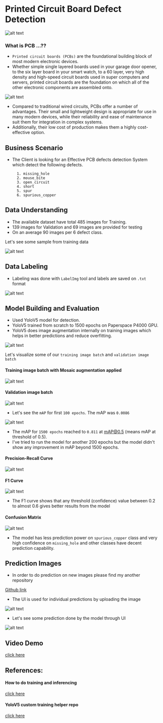 
# Printed Circuit Board Defect Detection

![alt text](https://github.com/sudheeshe/PCB_Defect_Detection_Training/blob/main/imgs_readme/3.jpg?raw=true)

### What is PCB ...??

- `Printed circuit boards (PCBs)` are the foundational building block of most modern electronic devices.  
- Whether simple single layered boards used in your garage door opener, to the six layer board in your smart watch, to a 60 layer, very high density and high-speed circuit boards used in super computers and servers, printed circuit boards are the foundation on which all of the other electronic components are assembled onto.

![alt text](https://github.com/sudheeshe/PCB_Defect_Detection_Training/blob/main/imgs_readme/1.jpg?raw=true)

- Compared to traditional wired circuits, PCBs offer a number of advantages. Their small and lightweight design is appropriate for use in many modern devices, while their reliability and ease of maintenance suit them for integration in complex systems. 
- Additionally, their low cost of production makes them a highly cost-effective option.

## Business Scenario

- The Client is looking for an Effective PCB defects detection System which detect the following defects.

        1. missing_hole
        2. mouse_bite
        3. open_circuit
        4. short
        5. spur
        6. spurious_copper


## Data Understanding

- The available dataset have total 485 images for Training.
- 139 images for Validation and 69 images are provided for testing
- On an average 90 images per 6 defect class.


Let's see some sample from training data

![alt text](https://github.com/sudheeshe/PCB_Defect_Detection_Training/blob/main/imgs_readme/4.jpg?raw=true)


## Data Labeling

- Labeling was done with `LabelImg` tool and labels are saved on `.txt` format

![alt text](https://github.com/sudheeshe/PCB_Defect_Detection_Training/blob/main/imgs_readme/5.jpg?raw=true)


## Model Building and Evaluation

- Used YoloV5 model for detection.
- YoloV5 trained from scratch to 1500 epochs on Paperspace P4000 GPU.
- YoloV5 does image augmentation internally on training images which helps in better predictions and reduce overfitting.

![alt text](https://github.com/sudheeshe/PCB_Defect_Detection_Training/blob/main/imgs_readme/6.jpg?raw=true)

Let's visualize some of our `training image batch` and `validation image batch`

#### Training image batch with Mosaic augmentation applied

![alt text](https://github.com/sudheeshe/PCB_Defect_Detection_Training/blob/main/imgs_readme/train_tile_batch.jpg?raw=true)

#### Validation image batch

![alt text](https://github.com/sudheeshe/PCB_Defect_Detection_Training/blob/main/imgs_readme/val_tile_batch.jpg?raw=true)


- Let's see the `mAP` for first `100 epochs`. The mAP was `0.0086`

![alt text](https://github.com/sudheeshe/PCB_Defect_Detection_Training/blob/main/Reports/100_epoch_eport.png?raw=true)


- The mAP for `1500 epochs` reached to `0.811` at mAP@0.5 (means mAP at threshold of 0.5). 
- I've tried to run the model for another 200 epochs but the model didn't show any improvement in mAP beyond 1500 epochs.

#### Precision-Recall Curve

![alt text](https://github.com/sudheeshe/PCB_Defect_Detection_Training/blob/main/YoloV5_Training/yolov5/runs/train/yolov5s_results8/PR_curve.png?raw=true)

#### F1 Curve

![alt text](https://github.com/sudheeshe/PCB_Defect_Detection_Training/blob/main/YoloV5_Training/yolov5/runs/train/yolov5s_results8/F1_curve.png?raw=true)

- The F1 curve shows that any threshold (confidence) value between 0.2 to almost 0.6 gives better results from the model

#### Confusion Matrix

![alt text](https://github.com/sudheeshe/PCB_Defect_Detection_Training/blob/main/YoloV5_Training/yolov5/runs/train/yolov5s_results8/confusion_matrix.png?raw=true)

- The model has less prediction power on `spurious_copper` class and very high confidence on `missing_hole` and other classes have decent prediction capability.

## Prediction Images

- In order to do prediction on new images please find my another repository

[Github link](https://github.com/sudheeshe/PCB_Defect_Detection)

- The UI is used for individual predictions by uploading the image

![alt text](https://github.com/sudheeshe/PCB_Defect_Detection_Training/blob/main/imgs_readme/UI.jpg?raw=true)

- Let's see some prediction done by the model through UI

![alt text](https://github.com/sudheeshe/PCB_Defect_Detection_Training/blob/main/imgs_readme/pred_collage.jpg?raw=true)


## Video Demo

[click here](https://www.youtube.com/watch?v=oRXxbZ7rxrI&ab_channel=SudheeshE)


## References:
#### How to do training and inferencing 
[click here](https://github.com/sudheeshe/PCB_Defect_Detection_Training/blob/main/How_to_run.txt)

#### YoloV5 custom training helper repo
[click here](https://github.com/sudheeshe/YoloV5_Custom_training_template)
